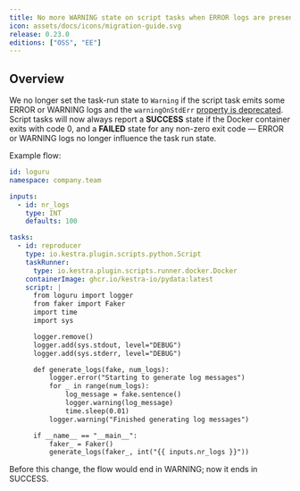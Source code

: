 ```yaml
---
title: No more WARNING state on script tasks when ERROR logs are present
icon: assets/docs/icons/migration-guide.svg
release: 0.23.0
editions: ["OSS", "EE"]
---
```


## Overview

We no longer set the task-run state to `Warning` if the script task emits some ERROR or WARNING logs and the `warningOnStdErr` [property is deprecated](https://github.com/kestra-io/plugin-scripts/issues/233). Script tasks will now always report a **SUCCESS** state if the Docker container exits with code 0, and a **FAILED** state for any non-zero exit code — ERROR or WARNING logs no longer influence the task run state.

Example flow:

```yaml
id: loguru
namespace: company.team

inputs:
  - id: nr_logs
    type: INT
    defaults: 100

tasks:
  - id: reproducer
    type: io.kestra.plugin.scripts.python.Script
    taskRunner:
      type: io.kestra.plugin.scripts.runner.docker.Docker
    containerImage: ghcr.io/kestra-io/pydata:latest
    script: |
      from loguru import logger
      from faker import Faker
      import time
      import sys

      logger.remove()
      logger.add(sys.stdout, level="DEBUG")
      logger.add(sys.stderr, level="DEBUG")

      def generate_logs(fake, num_logs):
          logger.error("Starting to generate log messages")
          for _ in range(num_logs):
              log_message = fake.sentence()
              logger.warning(log_message)
              time.sleep(0.01)
          logger.warning("Finished generating log messages")

      if __name__ == "__main__":
          faker_ = Faker()
          generate_logs(faker_, int("{{ inputs.nr_logs }}"))
```

Before this change, the flow would end in WARNING; now it ends in SUCCESS.
